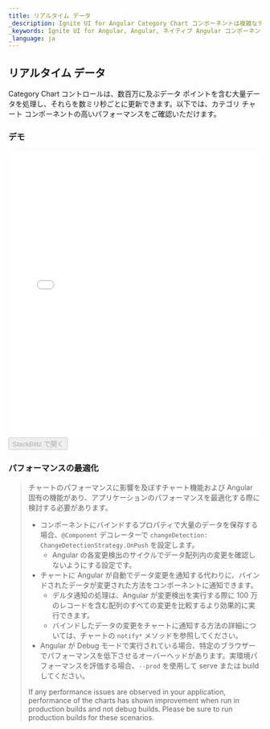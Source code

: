 ```yaml
---
title: リアルタイム データ
_description: Ignite UI for Angular Category Chart コンポーネントは複雑なデータ ビジュアライゼーションを API によって簡素化できます。ユーザーがデータのコレクションまたはコレクションのグループにバインドし、データを指定するプロパティを設定後、チャート コントロールが残りの作業を処理します。
_keywords: Ignite UI for Angular, Angular, ネイティブ Angular コンポーネント スィート, ネイティブ Angular コントロール, ネイティブ Angular コンポーネント, ネイティブ Angular コンポーネント ライブラリ, Angular チャート, Angular チャート コントロール, Angular チャート例, Angular チャート コンポーネント, Angular Category Chart
_language: ja
---
```


## リアルタイム データ

Category Chart コントロールは、数百万に及ぶデータ ポイントを含む大量データを処理し、それらを数ミリ秒ごとに更新できます。以下では、カテゴリ チャート コンポーネントの高いパフォーマンスをご確認いただけます。

### デモ

<div class="sample-container" style="height: 570px">
    <iframe id="category-chart-performance-iframe" src='{environment:demosBaseUrl}/charts/category-chart-high-frequency-sample' width="100%" height="100%" seamless frameBorder="0" onload="onSampleIframeContentLoaded(this);"></iframe>
</div>
<div>
    <button data-localize="stackblitz" disabled class="stackblitz-btn"   data-iframe-id="category-chart-high-frequency-sample-iframe" data-demos-base-url="{environment:demosBaseUrl}">StackBlitz で開く
    </button>
</div>

<div class="divider--half"></div>

### パフォーマンスの最適化

> チャートのパフォーマンスに影響を及ぼすチャート機能および Angular 固有の機能があり、アプリケーションのパフォーマンスを最適化する際に検討する必要があります。
>
> -   コンポーネントにバインドするプロパティで大量のデータを保存する場合、`@Component` デコレーターで `changeDetection: ChangeDetectionStrategy.OnPush` を設定します。
>     -   Angular の各変更検出のサイクルでデータ配列内の変更を確認しないようにする設定です。
> -   チャートに Angular が自動でデータ変更を通知する代わりに、バインドされたデータが変更された方法をコンポーネントに通知できます。
>     -   デルタ通知の処理は、Angular が変更検出を実行する際に 100 万のレコードを含む配列のすべての変更を比較するより効果的に実行できます。
>     -   バインドしたデータの変更をチャートに通知する方法の詳細については、チャートの `notify*` メソッドを参照してください。
> -   Angular が Debug モードで実行されている場合、特定のブラウザーでパフォーマンスを低下させるオーバーヘッドがあります。実環境パフォーマンスを評価する場合、`--prod` を使用して serve または build してください。
>
> If any performance issues are observed in your application, performance of the charts has shown improvement when run in production builds and not debug builds.  Please be sure to run production builds for these scenarios.
